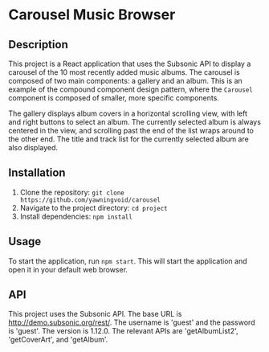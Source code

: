# Carousel Music Browser

## Description

This project is a React application that uses the Subsonic API to display a carousel of the 10 most recently added music albums. The carousel is composed of two main components: a gallery and an album. This is an example of the compound component design pattern, where the `Carousel` component is composed of smaller, more specific components.

The gallery displays album covers in a horizontal scrolling view, with left and right buttons to select an album. The currently selected album is always centered in the view, and scrolling past the end of the list wraps around to the other end. The title and track list for the currently selected album are also displayed.

## Installation

1. Clone the repository: `git clone https://github.com/yawningvoid/carousel`
2. Navigate to the project directory: `cd project`
3. Install dependencies: `npm install`

## Usage

To start the application, run `npm start`. This will start the application and open it in your default web browser.

## API

This project uses the Subsonic API. The base URL is http://demo.subsonic.org/rest/. The username is 'guest' and the password is 'guest'. The version is 1.12.0. The relevant APIs are 'getAlbumList2', 'getCoverArt', and 'getAlbum'.